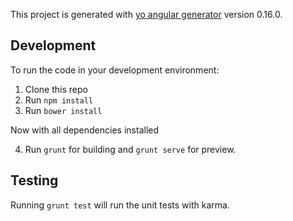 
This project is generated with [yo angular generator](https://github.com/yeoman/generator-angular)
version 0.16.0.


Development
-----------
To run the code in your development environment:

1. Clone this repo
2. Run `npm install`
3. Run `bower install`

Now with all dependencies installed

4. Run `grunt` for building and `grunt serve` for preview.


Testing
-----------

Running `grunt test` will run the unit tests with karma.
